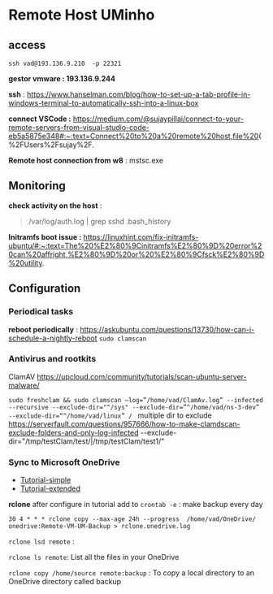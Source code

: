 # Remote Host UMinho

## access 
`ssh vad@193.136.9.210  -p 22321`

**gestor vmware : 193.136.9.244**

**ssh** : <https://www.hanselman.com/blog/how-to-set-up-a-tab-profile-in-windows-terminal-to-automatically-ssh-into-a-linux-box>

**connect VSCode :** <https://medium.com/@sujaypillai/connect-to-your-remote-servers-from-visual-studio-code-eb5a5875e348#:~:text=Connect%20to%20a%20remote%20host,file%20>(%2FUsers%2Fsujay%2F.

**Remote host connection from w8** : mstsc.exe

## Monitoring 

**check activity on the host** :
> /var/log/auth.log | grep sshd
> .bash\_history

**Initramfs boot issue :**
<https://linuxhint.com/fix-initramfs-ubuntu/#:~:text=The%20%E2%80%9Cinitramfs%E2%80%9D%20error%20can%20affright,%E2%80%9D%20or%20%E2%80%9Cfsck%E2%80%9D%20utility>.

## Configuration 

### Periodical tasks 
**reboot periodically** : <https://askubuntu.com/questions/13730/how-can-i-schedule-a-nightly-reboot>
`sudo clamscan `

### Antivirus and rootkits  
ClamAV <https://upcloud.com/community/tutorials/scan-ubuntu-server-malware/>

`sudo freshclam && sudo clamscan –log=”/home/vad/ClamAv.log” --infected --recursive --exclude-dir="^/sys" --exclude-dir=”^/home/vad/ns-3-dev”  --exclude-dir=“^/home/vad/linux” /
`
multiple dir to exclude <https://serverfault.com/questions/957666/how-to-make-clamdscan-exclude-folders-and-only-log-infected>
--exclude-dir="/tmp/testClam/test/|/tmp/testClam/test1/"

### Sync to Microsoft OneDrive
- [Tutorial-simple](https://itsfoss.com/use-onedrive-linux-rclone/)
- [Tutorial-extended](https://rclone.org/onedrive/)

**rclone**
after configure in tutorial add to `crontab -e` : make backup every day 

`
30 4 * * * rclone copy --max-age 24h --progress  /home/vad/OneDrive/ onedrive:Remote-VM-UM-Backup > rclone.onedrive.log
`

`rclone lsd remote` :

`rclone ls remote`:  List all the files in your OneDrive

`rclone copy /home/source remote:backup` : To copy a local directory to an OneDrive directory called backup


